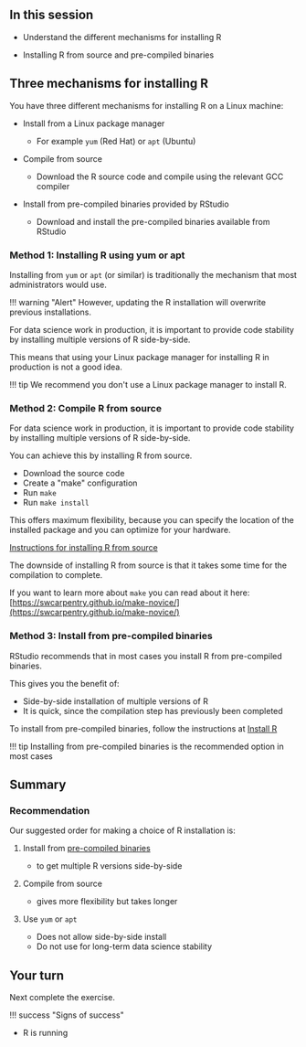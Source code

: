 
## In this session


* Understand the different mechanisms for installing R

* Installing R from source and pre-compiled binaries






## Three mechanisms for installing R


You have three different mechanisms for installing R on a Linux machine:

* Install from a Linux package manager

    * For example `yum` (Red Hat) or `apt` (Ubuntu)

* Compile from source

    * Download the R source code and compile using the relevant GCC compiler

* Install from pre-compiled binaries provided by RStudio

    * Download and install the pre-compiled binaries available from RStudio



### Method 1: Installing R using yum or apt

Installing from `yum` or `apt` (or similar) is traditionally the mechanism that most administrators would use.

!!! warning "Alert"
    However, updating the R installation will overwrite previous installations.


For data science work in production, it is important to provide code stability by installing multiple versions of R side-by-side.

This means that using your Linux package manager for installing R in production is not a good idea.

!!! tip 
    We recommend you don't use a Linux package manager to install R.




### Method 2: Compile R from source

For data science work in production, it is important to provide code stability by installing multiple versions of R side-by-side.

You can achieve this by installing R from source.

* Download the source code
* Create a "make" configuration
* Run `make`
* Run `make install`

This offers maximum flexibility, because you can specify the location of the installed package and you can optimize for your hardware.

[Instructions for installing R from source](https://docs.rstudio.com/resources/install-r-source/)

The downside of installing R from source is that it takes some time for the compilation to complete.

If you want to learn more about `make` you can read about it here: [https://swcarpentry.github.io/make-novice/](https://swcarpentry.github.io/make-novice/)




### Method 3: Install from pre-compiled binaries

RStudio recommends that in most cases you install R from pre-compiled binaries. 

This gives you the benefit of:

* Side-by-side installation of multiple versions of R
* It is quick, since the compilation step has previously been completed

To install from pre-compiled binaries, follow the instructions at 
[Install R](https://docs.rstudio.com/resources/install-r/)

!!! tip
    Installing from pre-compiled binaries is the recommended option in most cases




## Summary




### Recommendation

Our suggested order for making a choice of R installation is:

1. Install from [pre-compiled binaries](https://docs.rstudio.com/resources/install-r/)

    * to get multiple R versions side-by-side
  
2. Compile from source

    * gives more flexibility but takes longer
  
3. Use `yum` or `apt`

    * Does not allow side-by-side install
    * Do not use for long-term data science stability




## Your turn


Next complete the exercise.

!!! success "Signs of success"

* R is running
